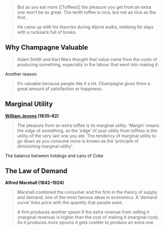 >But as you eat more [[Toffees]] the pleasure you get from an extra one won’t be as great. The tenth toffee is nice, but not as nice as the first.

>He came up with his theories during Alpine walks, trekking for days with a rucksack full of books.
## Why Champagne Valuable
>Adam Smith and Karl Marx thought that value came from the costs of producing something, especially in the labour that went into making it.

Another reason:
>It’s valuable because people like it a lot. Champagne gives them a great amount of satisfaction or happiness.

## Marginal Utility
**[William Jevons](https://en.wikipedia.org/wiki/William_Stanley_Jevons) (1835–82)**
> The pleasure from an extra toffee is its marginal utility. ‘Margin’ means the edge of something, so the ‘edge’ of your utility from toffees is the utility of the very last one you ate. The tendency of marginal utility to go down as you consume more is known as the ‘principle of diminishing marginal utility’.

The balance between hotdogs and cans of Coke

## The Law of Demand
**Alfred Marshall (1842–1924)**
>Marshall combined the consumer and the firm in the theory of supply and demand, one of the most famous ideas in economics. A ‘demand curve’ links price with the quantity that people want. 

>A firm produces another spoon if the extra revenue from selling it (marginal revenue) is higher than the cost of making it (marginal cost). As it produces more spoons it gets costlier to produce an extra one
